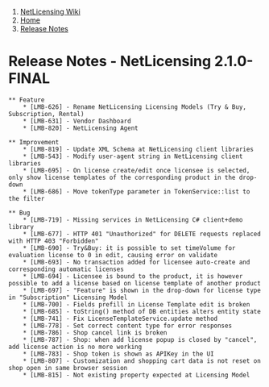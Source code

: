 1.  [NetLicensing Wiki](index.html)
2.  [Home](Home_11010214.html)
3.  [Release Notes](Release-Notes_11010240.html)

<span id="title-text"> Release Notes - NetLicensing 2.1.0-FINAL </span>
=======================================================================


    ** Feature
        * [LMB-626] - Rename NetLicensing Licensing Models (Try & Buy, Subscription, Rental)
        * [LMB-631] - Vendor Dashboard
        * [LMB-820] - NetLicensing Agent

    ** Improvement
        * [LMB-819] - Update XML Schema at NetLicensing client libraries
        * [LMB-543] - Modify user-agent string in NetLicensing client libraries
        * [LMB-695] - On license create/edit once licensee is selected, only show license templates of the corresponding product in the drop-down
        * [LMB-686] - Move tokenType parameter in TokenService::list to the filter

    ** Bug
        * [LMB-719] - Missing services in NetLicensing C# client+demo library
        * [LMB-677] - HTTP 401 "Unauthorized" for DELETE requests replaced with HTTP 403 "Forbidden"
        * [LMB-690] - Try&Buy: it is possible to set timeVolume for evaluation license to 0 in edit, causing error on validate
        * [LMB-693] - No transaction added for licensee auto-create and corresponding automatic licenses
        * [LMB-694] - Licensee is bound to the product, it is however possible to add a license based on license template of another product
        * [LMB-697] - "Feature" is shown in the drop-down for license type in "Subscription" Licensing Model
        * [LMB-700] - Fields prefill in License Template edit is broken
        * [LMB-685] - toString() method of DB entities alters entity state
        * [LMB-741] - Fix LicenseTemplateService.update method
        * [LMB-778] - Set correct content type for error responses
        * [LMB-786] - Shop cancel link is broken
        * [LMB-787] - Shop: when add license popup is closed by "cancel", add license action is no more working
        * [LMB-783] - Shop token is shown as APIKey in the UI
        * [LMB-807] - Customization and shopping cart data is not reset on shop open in same browser session
        * [LMB-815] - Not existing property expected at Licensing Model


